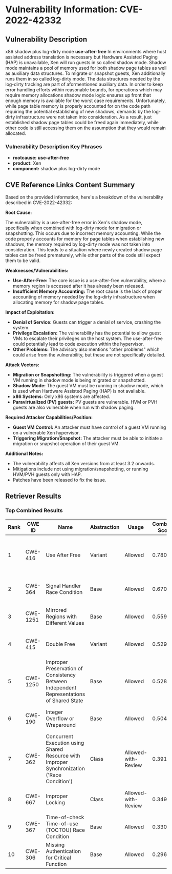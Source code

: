 # Vulnerability Information: CVE-2022-42332

## Vulnerability Description
x86 shadow plus log-dirty mode **use-after-free** In environments where host assisted address translation is necessary but Hardware Assisted Paging (HAP) is unavailable, Xen will run guests in so called shadow mode. Shadow mode maintains a pool of memory used for both shadow page tables as well as auxiliary data structures. To migrate or snapshot guests, Xen additionally runs them in so called log-dirty mode. The data structures needed by the log-dirty tracking are part of aformentioned auxiliary data. In order to keep error handling efforts within reasonable bounds, for operations which may require memory allocations shadow mode logic ensures up front that enough memory is available for the worst case requirements. Unfortunately, while page table memory is properly accounted for on the code path requiring the potential establishing of new shadows, demands by the log-dirty infrastructure were not taken into consideration. As a result, just established shadow page tables could be freed again immediately, while other code is still accessing them on the assumption that they would remain allocated.

### Vulnerability Description Key Phrases
- **rootcause:** **use-after-free**
- **product:** Xen
- **component:** shadow plus log-dirty mode

## CVE Reference Links Content Summary
Based on the provided information, here's a breakdown of the vulnerability described in CVE-2022-42332:

**Root Cause:**

The vulnerability is a use-after-free error in Xen's shadow mode, specifically when combined with log-dirty mode for migration or snapshotting. This occurs due to incorrect memory accounting. While the code properly accounts for memory for page tables when establishing new shadows, the memory required by log-dirty mode was not taken into consideration. This leads to a situation where newly created shadow page tables can be freed prematurely, while other parts of the code still expect them to be valid.

**Weaknesses/Vulnerabilities:**

- **Use-After-Free:** The core issue is a use-after-free vulnerability, where a memory region is accessed after it has already been released.
- **Insufficient Memory Accounting:** The root cause is the lack of proper accounting of memory needed by the log-dirty infrastructure when allocating memory for shadow page tables.

**Impact of Exploitation:**

- **Denial of Service:** Guests can trigger a denial of service, crashing the system.
- **Privilege Escalation:** The vulnerability has the potential to allow guest VMs to escalate their privileges on the host system. The use-after-free could potentially lead to code execution within the hypervisor.
- **Other Problems:** The advisory also mentions "other problems" which could arise from the vulnerability, but these are not specifically detailed.

**Attack Vectors:**

- **Migration or Snapshotting:** The vulnerability is triggered when a guest VM running in shadow mode is being migrated or snapshotted.
- **Shadow Mode:** The guest VM must be running in shadow mode, which is used when Hardware Assisted Paging (HAP) is not available.
- **x86 Systems:** Only x86 systems are affected.
- **Paravirtualized (PV) guests:** PV guests are vulnerable. HVM or PVH guests are also vulnerable when run with shadow paging.

**Required Attacker Capabilities/Position:**

- **Guest VM Control:** An attacker must have control of a guest VM running on a vulnerable Xen hypervisor.
- **Triggering Migration/Snapshot:** The attacker must be able to initiate a migration or snapshot operation of their guest VM.

**Additional Notes:**
*   The vulnerability affects all Xen versions from at least 3.2 onwards.
*   Mitigations include not using migration/snapshotting, or running HVM/PVH guests only with HAP.
*   Patches have been released to fix the issue.

## Retriever Results

### Top Combined Results

| Rank | CWE ID | Name | Abstraction | Usage | Combined Score | Retrievers | Individual Scores |
|------|--------|------|-------------|-------|---------------|------------|-------------------|
| 1 | CWE-416 | Use After Free | Variant | Allowed | 0.7802 | dense, sparse, graph | dense: 0.387, sparse: 0.668, graph: 0.754 |
| 2 | CWE-364 | Signal Handler Race Condition | Base | Allowed | 0.6707 | sparse, graph | sparse: 0.547, graph: 1.000 |
| 3 | CWE-1251 | Mirrored Regions with Different Values | Base | Allowed | 0.5591 | dense, sparse | dense: 0.433, sparse: 0.598 |
| 4 | CWE-415 | Double Free | Variant | Allowed | 0.5291 | sparse, graph | sparse: 0.517, graph: 0.776 |
| 5 | CWE-1250 | Improper Preservation of Consistency Between Independent Representations of Shared State | Base | Allowed | 0.5282 | dense, sparse | dense: 0.378, sparse: 0.592 |
| 6 | CWE-190 | Integer Overflow or Wraparound | Base | Allowed | 0.5040 | sparse, graph | sparse: 0.505, graph: 0.602 |
| 7 | CWE-362 | Concurrent Execution using Shared Resource with Improper Synchronization ('Race Condition') | Class | Allowed-with-Review | 0.3913 | sparse, graph | sparse: 0.595, graph: 0.911 |
| 8 | CWE-667 | Improper Locking | Class | Allowed-with-Review | 0.3495 | dense, sparse | dense: 0.377, sparse: 0.711 |
| 9 | CWE-367 | Time-of-check Time-of-use (TOCTOU) Race Condition | Base | Allowed | 0.3308 | sparse | sparse: 0.578 |
| 10 | CWE-306 | Missing Authentication for Critical Function | Base | Allowed | 0.2960 | sparse | sparse: 0.518 |

